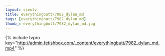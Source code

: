 ```yaml
--- 
layout: sieutv
title: everythingbutt/7982_dylan_md
tags: [everythingbutt/7982_dylan_md]
thumb_: everythingbutt/7982_dylan_md.jpg
---
```

{% include tvpro key="http://admin.fetishbox.com/_content/everythingbutt/7982_dylan_md.mp4" %} 
